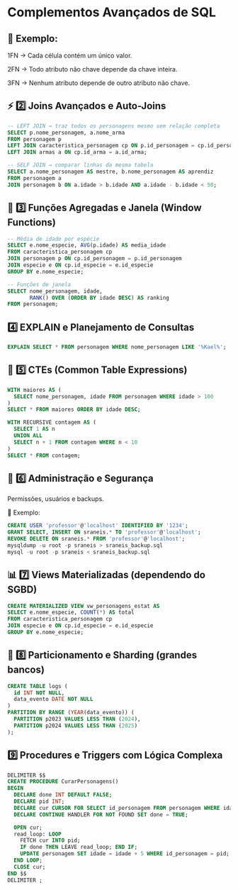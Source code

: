 # Complementos Avançados de SQL

## 📘 Exemplo:

1FN → Cada célula contém um único valor.

2FN → Todo atributo não chave depende da chave inteira.

3FN → Nenhum atributo depende de outro atributo não chave.

## ⚡ 2️⃣ Joins Avançados e Auto-Joins

```SQL
-- LEFT JOIN → traz todos os personagens mesmo sem relação completa
SELECT p.nome_personagem, a.nome_arma
FROM personagem p
LEFT JOIN caracteristica_personagem cp ON p.id_personagem = cp.id_personagem
LEFT JOIN armas a ON cp.id_arma = a.id_arma;

-- SELF JOIN → comparar linhas da mesma tabela
SELECT a.nome_personagem AS mestre, b.nome_personagem AS aprendiz
FROM personagem a
JOIN personagem b ON a.idade > b.idade AND a.idade - b.idade < 50;
```

## 🧮 3️⃣ Funções Agregadas e Janela (Window Functions)

```SQL
-- Média de idade por espécie
SELECT e.nome_especie, AVG(p.idade) AS media_idade
FROM caracteristica_personagem cp
JOIN personagem p ON cp.id_personagem = p.id_personagem
JOIN especie e ON cp.id_especie = e.id_especie
GROUP BY e.nome_especie;

-- Funções de janela
SELECT nome_personagem, idade,
       RANK() OVER (ORDER BY idade DESC) AS ranking
FROM personagem;
```

## 4️⃣ EXPLAIN e Planejamento de Consultas

```SQL
EXPLAIN SELECT * FROM personagem WHERE nome_personagem LIKE '%Kael%';
```

## 🧠 5️⃣ CTEs (Common Table Expressions)

```SQL
WITH maiores AS (
  SELECT nome_personagem, idade FROM personagem WHERE idade > 100
)
SELECT * FROM maiores ORDER BY idade DESC;

WITH RECURSIVE contagem AS (
  SELECT 1 AS n
  UNION ALL
  SELECT n + 1 FROM contagem WHERE n < 10
)
SELECT * FROM contagem;

```

## 🧰 6️⃣ Administração e Segurança

Permissões, usuários e backups.

📘 Exemplo:

```SQL
CREATE USER 'professor'@'localhost' IDENTIFIED BY '1234';
GRANT SELECT, INSERT ON sraneis.* TO 'professor'@'localhost';
REVOKE DELETE ON sraneis.* FROM 'professor'@'localhost';
mysqldump -u root -p sraneis > sraneis_backup.sql
mysql -u root -p sraneis < sraneis_backup.sql
```

## 📊 7️⃣ Views Materializadas (dependendo do SGBD)

```SQL
CREATE MATERIALIZED VIEW vw_personagens_estat AS
SELECT e.nome_especie, COUNT(*) AS total
FROM caracteristica_personagem cp
JOIN especie e ON cp.id_especie = e.id_especie
GROUP BY e.nome_especie;
```

## 🔄 8️⃣ Particionamento e Sharding (grandes bancos)

```SQL
CREATE TABLE logs (
  id INT NOT NULL,
  data_evento DATE NOT NULL
)
PARTITION BY RANGE (YEAR(data_evento)) (
  PARTITION p2023 VALUES LESS THAN (2024),
  PARTITION p2024 VALUES LESS THAN (2025)
);
```

## 9️⃣ Procedures e Triggers com Lógica Complexa

```SQL
DELIMITER $$
CREATE PROCEDURE CurarPersonagens()
BEGIN
  DECLARE done INT DEFAULT FALSE;
  DECLARE pid INT;
  DECLARE cur CURSOR FOR SELECT id_personagem FROM personagem WHERE idade < 100;
  DECLARE CONTINUE HANDLER FOR NOT FOUND SET done = TRUE;

  OPEN cur;
  read_loop: LOOP
    FETCH cur INTO pid;
    IF done THEN LEAVE read_loop; END IF;
    UPDATE personagem SET idade = idade + 5 WHERE id_personagem = pid;
  END LOOP;
  CLOSE cur;
END $$
DELIMITER ;
```



